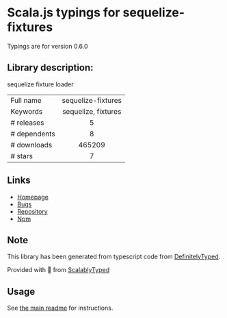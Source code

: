 
# Scala.js typings for sequelize-fixtures

Typings are for version 0.6.0

## Library description:
sequelize fixture loader

|                    |                 |
| ------------------ | :-------------: |
| Full name          | sequelize-fixtures |
| Keywords           | sequelize, fixtures |
| # releases         | 5 |
| # dependents       | 8 |
| # downloads        | 465209 |
| # stars            | 7 |

## Links
- [Homepage](https://github.com/domasx2/sequelize-fixtures#readme)
- [Bugs](https://github.com/domasx2/sequelize-fixtures/issues)
- [Repository](https://github.com/domasx2/sequelize-fixtures)
- [Npm](https://www.npmjs.com/package/sequelize-fixtures)
    


## Note
This library has been generated from typescript code from [DefinitelyTyped](https://definitelytyped.org).

Provided with :purple_heart: from [ScalablyTyped](https://github.com/oyvindberg/ScalablyTyped)

## Usage
See [the main readme](../../readme.md) for instructions.


